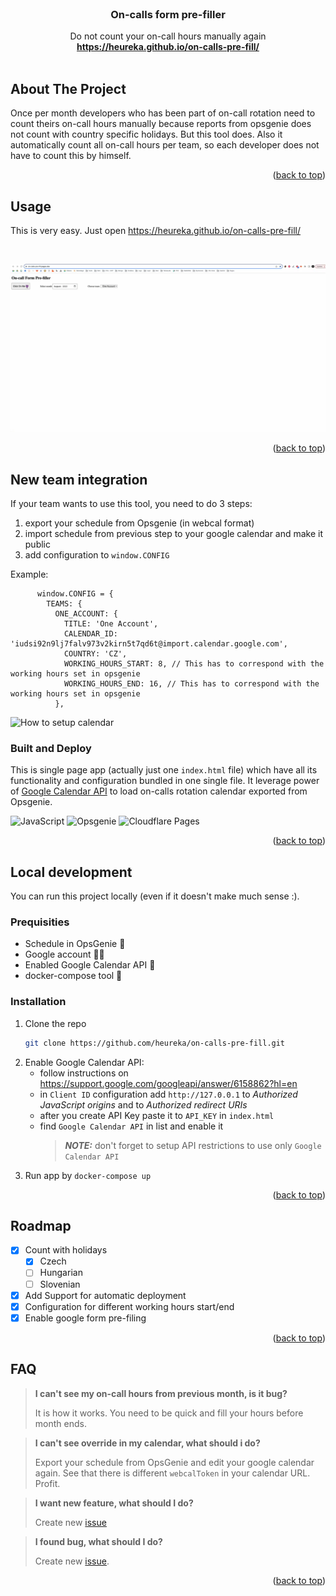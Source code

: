 <div id="top"></div>

<!-- PROJECT LOGO -->
<br />
<div align="center">

  <h3 align="center">On-calls form pre-filler</h3>

  <p align="center">
    Do not count your on-call hours manually again
    <br />
    <a href="https://heureka.github.io/on-calls-pre-fill/"><strong>https://heureka.github.io/on-calls-pre-fill/</strong></a>
    <br />
    <br />
  </p>
</div>


<!-- ABOUT THE PROJECT -->
## About The Project

<!-- [![Product Name Screen Shot][product-screenshot]](assets/app-screen.png) -->

Once per month developers who has been part of on-call rotation need to count theirs on-call hours manually because reports from opsgenie does not count with country specific holidays. But this tool does. Also it automatically count all on-call hours per team, so each developer does not have to count this by himself.

<p align="right">(<a href="#top">back to top</a>)</p>

<!-- USAGE EXAMPLES -->
## Usage

This is very easy. Just open https://heureka.github.io/on-calls-pre-fill/

<br />

![Showcase](assets/on-calls-prefiller.gif)

<p align="right">(<a href="#top">back to top</a>)</p>

## New team integration

If your team wants to use this tool, you need to do 3 steps:

1. export your schedule from Opsgenie (in webcal format)
1. import schedule from previous step to your google calendar and make it public
1. add configuration to `window.CONFIG`

Example:
```
      window.CONFIG = {
        TEAMS: {
          ONE_ACCOUNT: {
            TITLE: 'One Account',
            CALENDAR_ID: 'iudsi92n9lj7falv973v2kirn5t7qd6t@import.calendar.google.com',
            COUNTRY: 'CZ',
            WORKING_HOURS_START: 8, // This has to correspond with the working hours set in opsgenie
            WORKING_HOURS_END: 16, // This has to correspond with the working hours set in opsgenie
          },
```

![How to setup calendar](assets/schedule-to-calendar-id.gif)

### Built and Deploy

This is single page app (actually just one `index.html` file) which have all its functionality and configuration bundled in one single file. It leverage power of [Google Calendar API](https://developers.google.com/calendar/api/) to load on-calls rotation calendar exported from Opsgenie.

![JavaScript](https://img.shields.io/static/v1?style=for-the-badge&message=JavaScript&color=222222&logo=JavaScript&logoColor=F7DF1E&label=)
![Opsgenie](https://img.shields.io/static/v1?style=for-the-badge&message=Opsgenie&color=172B4D&logo=Opsgenie&logoColor=FFFFFF&label=)
![Cloudflare Pages](https://img.shields.io/static/v1?style=for-the-badge&message=Cloudflare+Pages&color=F38020&logo=Cloudflare+Pages&logoColor=FFFFFF&label=)

<p align="right">(<a href="#top">back to top</a>)</p>


<!-- LOCAL DEVELOPMENT -->
## Local development

You can run this project locally (even if it doesn't make much sense :).

### Prequisities

* Schedule in OpsGenie 📆
* Google account 🧔‍♂️
* Enabled Google Calendar API 🔑
* docker-compose tool 🧰

### Installation

1. Clone the repo
   ```sh
   git clone https://github.com/heureka/on-calls-pre-fill.git
1. Enable Google Calendar API:
    - follow instructions on https://support.google.com/googleapi/answer/6158862?hl=en
    - in `Client ID` configuration add `http://127.0.0.1` to _Authorized JavaScript origins_ and to _Authorized redirect URIs_
    - after you create API Key paste it to `API_KEY` in `index.html`
    - find `Google Calendar API` in list and enable it
        > **_NOTE:_** don't forget to setup API restrictions to use only `Google Calendar API`
1. Run app by `docker-compose up`

<p align="right">(<a href="#top">back to top</a>)</p>


<!-- ROADMAP -->
## Roadmap

- [x] Count with holidays
  - [x] Czech
  - [ ] Hungarian
  - [ ] Slovenian
- [x] Add Support for automatic deployment
- [x] Configuration for different working hours start/end
- [x] Enable google form pre-filing

<p align="right">(<a href="#top">back to top</a>)</p>

## FAQ

> **I can't see my on-call hours from previous month, is it bug?**
> 
> It is how it works. You need to be quick and fill your hours before month ends.

> **I can't see override in my calendar, what should i do?**
> 
> Export your schedule from OpsGenie and edit your google calendar again. See that there is different `webcalToken` in your calendar URL. Profit.

> **I want new feature, what should I do?**
> 
> Create new <a href="https://github.com/heureka/on-calls-pre-fill/issues">issue</a>

> **I found bug, what should I do?**
> 
> Create new <a href="https://github.com/heureka/on-calls-pre-fill/issues">issue</a>.


<p align="right">(<a href="#top">back to top</a>)</p>